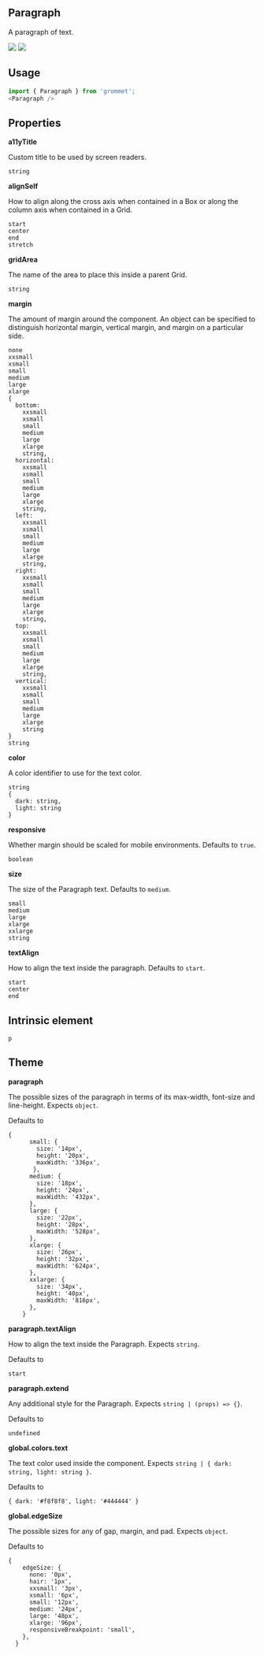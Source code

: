## Paragraph
A paragraph of text.

[![](https://cdn-images-1.medium.com/fit/c/120/120/1*TD1P0HtIH9zF0UEH28zYtw.png)](https://storybook.grommet.io/?selectedKind=Paragraph&full=0&addons=0&stories=1&panelRight=0) [![](https://codesandbox.io/static/img/play-codesandbox.svg)](https://codesandbox.io/s/github/grommet/grommet-sandbox?initialpath=paragraph&module=%2Fsrc%2FParagraph.js)
## Usage

```javascript
import { Paragraph } from 'grommet';
<Paragraph />
```

## Properties

**a11yTitle**

Custom title to be used by screen readers.

```
string
```

**alignSelf**

How to align along the cross axis when contained in
      a Box or along the column axis when contained in a Grid.

```
start
center
end
stretch
```

**gridArea**

The name of the area to place
    this inside a parent Grid.

```
string
```

**margin**

The amount of margin around the component. An object can
      be specified to distinguish horizontal margin, vertical margin, and
      margin on a particular side.

```
none
xxsmall
xsmall
small
medium
large
xlarge
{
  bottom: 
    xxsmall
    xsmall
    small
    medium
    large
    xlarge
    string,
  horizontal: 
    xxsmall
    xsmall
    small
    medium
    large
    xlarge
    string,
  left: 
    xxsmall
    xsmall
    small
    medium
    large
    xlarge
    string,
  right: 
    xxsmall
    xsmall
    small
    medium
    large
    xlarge
    string,
  top: 
    xxsmall
    xsmall
    small
    medium
    large
    xlarge
    string,
  vertical: 
    xxsmall
    xsmall
    small
    medium
    large
    xlarge
    string
}
string
```

**color**

A color identifier to use for the text color.

```
string
{
  dark: string,
  light: string
}
```

**responsive**

Whether margin should be scaled for mobile environments. Defaults to `true`.

```
boolean
```

**size**

The size of the Paragraph text. Defaults to `medium`.

```
small
medium
large
xlarge
xxlarge
string
```

**textAlign**

How to align the text inside the paragraph. Defaults to `start`.

```
start
center
end
```
  
## Intrinsic element

```
p
```
## Theme
  
**paragraph**

The possible sizes of the paragraph in terms of its max-width, font-size and line-height. Expects `object`.

Defaults to

```
{
      small: {
        size: '14px',
        height: '20px',
        maxWidth: '336px',
       },
      medium: {
        size: '18px',
        height: '24px',
        maxWidth: '432px',
      },
      large: {
        size: '22px',
        height: '28px',
        maxWidth: '528px',
      },
      xlarge: {
        size: '26px',
        height: '32px',
        maxWidth: '624px',
      },
      xxlarge: {
        size: '34px',
        height: '40px',
        maxWidth: '816px',
      },
    }
```

**paragraph.textAlign**

How to align the text inside the Paragraph. Expects `string`.

Defaults to

```
start
```

**paragraph.extend**

Any additional style for the Paragraph. Expects `string | (props) => {}`.

Defaults to

```
undefined
```

**global.colors.text**

The text color used inside the component. Expects `string | { dark: string, light: string }`.

Defaults to

```
{ dark: '#f8f8f8', light: '#444444' }
```

**global.edgeSize**

The possible sizes for any of gap, margin, and pad. Expects `object`.

Defaults to

```
{
    edgeSize: {
      none: '0px',
      hair: '1px',
      xxsmall: '3px',
      xsmall: '6px',
      small: '12px',
      medium: '24px',
      large: '48px',
      xlarge: '96px',
      responsiveBreakpoint: 'small',
    },
  }
```
